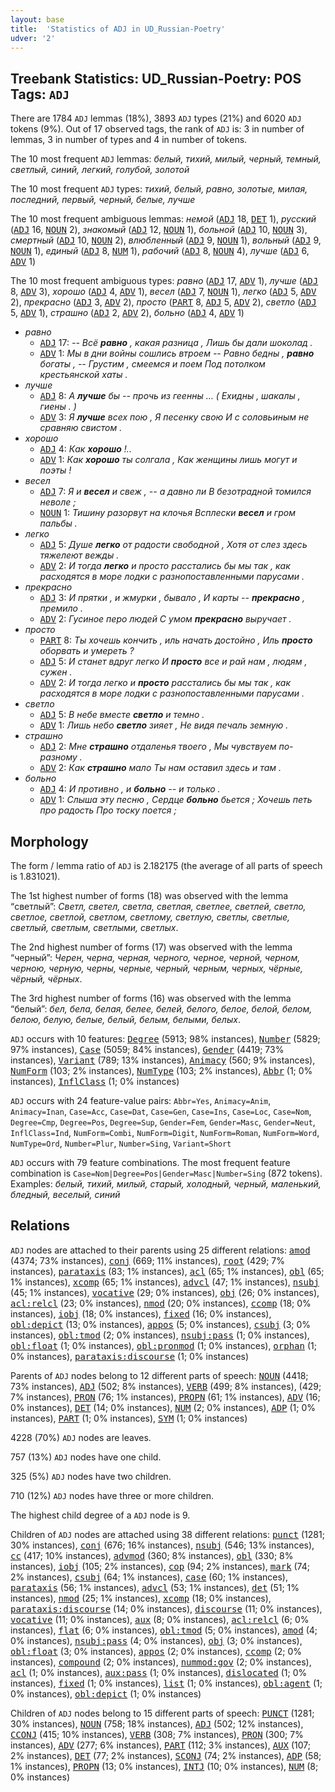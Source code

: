 ```yaml
---
layout: base
title:  'Statistics of ADJ in UD_Russian-Poetry'
udver: '2'
---
```


## Treebank Statistics: UD_Russian-Poetry: POS Tags: `ADJ`

There are 1784 `ADJ` lemmas (18%), 3893 `ADJ` types (21%) and 6020 `ADJ` tokens (9%).
Out of 17 observed tags, the rank of `ADJ` is: 3 in number of lemmas, 3 in number of types and 4 in number of tokens.

The 10 most frequent `ADJ` lemmas: <em>белый, тихий, милый, черный, темный, светлый, синий, легкий, голубой, золотой</em>

The 10 most frequent `ADJ` types:  <em>тихий, белый, равно, золотые, милая, последний, первый, черный, белые, лучше</em>

The 10 most frequent ambiguous lemmas: <em>немой</em> (<tt><a href="ru_poetry-pos-ADJ.html">ADJ</a></tt> 18, <tt><a href="ru_poetry-pos-DET.html">DET</a></tt> 1), <em>русский</em> (<tt><a href="ru_poetry-pos-ADJ.html">ADJ</a></tt> 16, <tt><a href="ru_poetry-pos-NOUN.html">NOUN</a></tt> 2), <em>знакомый</em> (<tt><a href="ru_poetry-pos-ADJ.html">ADJ</a></tt> 12, <tt><a href="ru_poetry-pos-NOUN.html">NOUN</a></tt> 1), <em>больной</em> (<tt><a href="ru_poetry-pos-ADJ.html">ADJ</a></tt> 10, <tt><a href="ru_poetry-pos-NOUN.html">NOUN</a></tt> 3), <em>смертный</em> (<tt><a href="ru_poetry-pos-ADJ.html">ADJ</a></tt> 10, <tt><a href="ru_poetry-pos-NOUN.html">NOUN</a></tt> 2), <em>влюбленный</em> (<tt><a href="ru_poetry-pos-ADJ.html">ADJ</a></tt> 9, <tt><a href="ru_poetry-pos-NOUN.html">NOUN</a></tt> 1), <em>вольный</em> (<tt><a href="ru_poetry-pos-ADJ.html">ADJ</a></tt> 9, <tt><a href="ru_poetry-pos-NOUN.html">NOUN</a></tt> 1), <em>единый</em> (<tt><a href="ru_poetry-pos-ADJ.html">ADJ</a></tt> 8, <tt><a href="ru_poetry-pos-NUM.html">NUM</a></tt> 1), <em>рабочий</em> (<tt><a href="ru_poetry-pos-ADJ.html">ADJ</a></tt> 8, <tt><a href="ru_poetry-pos-NOUN.html">NOUN</a></tt> 4), <em>лучше</em> (<tt><a href="ru_poetry-pos-ADJ.html">ADJ</a></tt> 6, <tt><a href="ru_poetry-pos-ADV.html">ADV</a></tt> 1)

The 10 most frequent ambiguous types:  <em>равно</em> (<tt><a href="ru_poetry-pos-ADJ.html">ADJ</a></tt> 17, <tt><a href="ru_poetry-pos-ADV.html">ADV</a></tt> 1), <em>лучше</em> (<tt><a href="ru_poetry-pos-ADJ.html">ADJ</a></tt> 8, <tt><a href="ru_poetry-pos-ADV.html">ADV</a></tt> 3), <em>хорошо</em> (<tt><a href="ru_poetry-pos-ADJ.html">ADJ</a></tt> 4, <tt><a href="ru_poetry-pos-ADV.html">ADV</a></tt> 1), <em>весел</em> (<tt><a href="ru_poetry-pos-ADJ.html">ADJ</a></tt> 7, <tt><a href="ru_poetry-pos-NOUN.html">NOUN</a></tt> 1), <em>легко</em> (<tt><a href="ru_poetry-pos-ADJ.html">ADJ</a></tt> 5, <tt><a href="ru_poetry-pos-ADV.html">ADV</a></tt> 2), <em>прекрасно</em> (<tt><a href="ru_poetry-pos-ADJ.html">ADJ</a></tt> 3, <tt><a href="ru_poetry-pos-ADV.html">ADV</a></tt> 2), <em>просто</em> (<tt><a href="ru_poetry-pos-PART.html">PART</a></tt> 8, <tt><a href="ru_poetry-pos-ADJ.html">ADJ</a></tt> 5, <tt><a href="ru_poetry-pos-ADV.html">ADV</a></tt> 2), <em>светло</em> (<tt><a href="ru_poetry-pos-ADJ.html">ADJ</a></tt> 5, <tt><a href="ru_poetry-pos-ADV.html">ADV</a></tt> 1), <em>страшно</em> (<tt><a href="ru_poetry-pos-ADJ.html">ADJ</a></tt> 2, <tt><a href="ru_poetry-pos-ADV.html">ADV</a></tt> 2), <em>больно</em> (<tt><a href="ru_poetry-pos-ADJ.html">ADJ</a></tt> 4, <tt><a href="ru_poetry-pos-ADV.html">ADV</a></tt> 1)


* <em>равно</em>
  * <tt><a href="ru_poetry-pos-ADJ.html">ADJ</a></tt> 17: <em>-- Всё <b>равно</b> , какая разница , Лишь бы дали шоколад .</em>
  * <tt><a href="ru_poetry-pos-ADV.html">ADV</a></tt> 1: <em>Мы в дни войны сошлись втроем -- Равно бедны , <b>равно</b> богаты , -- Грустим , смеемся и поем Под потолком крестьянской хаты .</em>
* <em>лучше</em>
  * <tt><a href="ru_poetry-pos-ADJ.html">ADJ</a></tt> 8: <em>А <b>лучше</b> бы -- прочь из геенны … ( Ехидны , шакалы , гиены . )</em>
  * <tt><a href="ru_poetry-pos-ADV.html">ADV</a></tt> 3: <em>Я <b>лучше</b> всех пою , Я песенку свою И с соловьиным не сравняю свистом .</em>
* <em>хорошо</em>
  * <tt><a href="ru_poetry-pos-ADJ.html">ADJ</a></tt> 4: <em>Как <b>хорошо</b> !..</em>
  * <tt><a href="ru_poetry-pos-ADV.html">ADV</a></tt> 1: <em>Как <b>хорошо</b> ты солгала , Как женщины лишь могут и поэты !</em>
* <em>весел</em>
  * <tt><a href="ru_poetry-pos-ADJ.html">ADJ</a></tt> 7: <em>Я и <b>весел</b> и свеж , -- а давно ли В безотрадной томился неволе ;</em>
  * <tt><a href="ru_poetry-pos-NOUN.html">NOUN</a></tt> 1: <em>Тишину разорвут на клочья Всплески <b>весел</b> и гром пальбы .</em>
* <em>легко</em>
  * <tt><a href="ru_poetry-pos-ADJ.html">ADJ</a></tt> 5: <em>Душе <b>легко</b> от радости свободной , Хотя от слез здесь тяжелеют вежды .</em>
  * <tt><a href="ru_poetry-pos-ADV.html">ADV</a></tt> 2: <em>И тогда <b>легко</b> и просто расстались бы мы так , как расходятся в море лодки с разнопоставленными парусами .</em>
* <em>прекрасно</em>
  * <tt><a href="ru_poetry-pos-ADJ.html">ADJ</a></tt> 3: <em>И прятки , и жмурки , бывало , И карты -- <b>прекрасно</b> , премило .</em>
  * <tt><a href="ru_poetry-pos-ADV.html">ADV</a></tt> 2: <em>Гусиное перо людей С умом <b>прекрасно</b> выручает .</em>
* <em>просто</em>
  * <tt><a href="ru_poetry-pos-PART.html">PART</a></tt> 8: <em>Ты хочешь кончить , иль начать достойно , Иль <b>просто</b> оборвать и умереть ?</em>
  * <tt><a href="ru_poetry-pos-ADJ.html">ADJ</a></tt> 5: <em>И станет вдруг легко И <b>просто</b> все и рай нам , людям , сужен .</em>
  * <tt><a href="ru_poetry-pos-ADV.html">ADV</a></tt> 2: <em>И тогда легко и <b>просто</b> расстались бы мы так , как расходятся в море лодки с разнопоставленными парусами .</em>
* <em>светло</em>
  * <tt><a href="ru_poetry-pos-ADJ.html">ADJ</a></tt> 5: <em>В небе вместе <b>светло</b> и темно .</em>
  * <tt><a href="ru_poetry-pos-ADV.html">ADV</a></tt> 1: <em>Лишь небо <b>светло</b> зияет , Не видя печаль земную .</em>
* <em>страшно</em>
  * <tt><a href="ru_poetry-pos-ADJ.html">ADJ</a></tt> 2: <em>Мне <b>страшно</b> отдаленья твоего , Мы чувствуем по-разному .</em>
  * <tt><a href="ru_poetry-pos-ADV.html">ADV</a></tt> 2: <em>Как <b>страшно</b> мало Ты нам оставил здесь и там .</em>
* <em>больно</em>
  * <tt><a href="ru_poetry-pos-ADJ.html">ADJ</a></tt> 4: <em>И противно , и <b>больно</b> -- и только .</em>
  * <tt><a href="ru_poetry-pos-ADV.html">ADV</a></tt> 1: <em>Слыша эту песню , Сердце <b>больно</b> бьется ; Хочешь петь про радость Про тоску поется ;</em>

## Morphology

The form / lemma ratio of `ADJ` is 2.182175 (the average of all parts of speech is 1.831021).

The 1st highest number of forms (18) was observed with the lemma “светлый”: <em>Светл, светел, светла, светлая, светлее, светлей, светло, светлое, светлой, светлом, светлому, светлую, светлы, светлые, светлый, светлым, светлыми, светлых</em>.

The 2nd highest number of forms (17) was observed with the lemma “черный”: <em>Черен, черна, черная, черного, черное, черной, черном, черною, черную, черны, черные, черный, черным, черных, чёрные, чёрный, чёрных</em>.

The 3rd highest number of forms (16) was observed with the lemma “белый”: <em>бел, бела, белая, белее, белей, белого, белое, белой, белом, белою, белую, белые, белый, белым, белыми, белых</em>.

`ADJ` occurs with 10 features: <tt><a href="ru_poetry-feat-Degree.html">Degree</a></tt> (5913; 98% instances), <tt><a href="ru_poetry-feat-Number.html">Number</a></tt> (5829; 97% instances), <tt><a href="ru_poetry-feat-Case.html">Case</a></tt> (5059; 84% instances), <tt><a href="ru_poetry-feat-Gender.html">Gender</a></tt> (4419; 73% instances), <tt><a href="ru_poetry-feat-Variant.html">Variant</a></tt> (789; 13% instances), <tt><a href="ru_poetry-feat-Animacy.html">Animacy</a></tt> (560; 9% instances), <tt><a href="ru_poetry-feat-NumForm.html">NumForm</a></tt> (103; 2% instances), <tt><a href="ru_poetry-feat-NumType.html">NumType</a></tt> (103; 2% instances), <tt><a href="ru_poetry-feat-Abbr.html">Abbr</a></tt> (1; 0% instances), <tt><a href="ru_poetry-feat-InflClass.html">InflClass</a></tt> (1; 0% instances)

`ADJ` occurs with 24 feature-value pairs: `Abbr=Yes`, `Animacy=Anim`, `Animacy=Inan`, `Case=Acc`, `Case=Dat`, `Case=Gen`, `Case=Ins`, `Case=Loc`, `Case=Nom`, `Degree=Cmp`, `Degree=Pos`, `Degree=Sup`, `Gender=Fem`, `Gender=Masc`, `Gender=Neut`, `InflClass=Ind`, `NumForm=Combi`, `NumForm=Digit`, `NumForm=Roman`, `NumForm=Word`, `NumType=Ord`, `Number=Plur`, `Number=Sing`, `Variant=Short`

`ADJ` occurs with 79 feature combinations.
The most frequent feature combination is `Case=Nom|Degree=Pos|Gender=Masc|Number=Sing` (872 tokens).
Examples: <em>белый, тихий, милый, старый, холодный, черный, маленький, бледный, веселый, синий</em>


## Relations

`ADJ` nodes are attached to their parents using 25 different relations: <tt><a href="ru_poetry-dep-amod.html">amod</a></tt> (4374; 73% instances), <tt><a href="ru_poetry-dep-conj.html">conj</a></tt> (669; 11% instances), <tt><a href="ru_poetry-dep-root.html">root</a></tt> (429; 7% instances), <tt><a href="ru_poetry-dep-parataxis.html">parataxis</a></tt> (83; 1% instances), <tt><a href="ru_poetry-dep-acl.html">acl</a></tt> (65; 1% instances), <tt><a href="ru_poetry-dep-obl.html">obl</a></tt> (65; 1% instances), <tt><a href="ru_poetry-dep-xcomp.html">xcomp</a></tt> (65; 1% instances), <tt><a href="ru_poetry-dep-advcl.html">advcl</a></tt> (47; 1% instances), <tt><a href="ru_poetry-dep-nsubj.html">nsubj</a></tt> (45; 1% instances), <tt><a href="ru_poetry-dep-vocative.html">vocative</a></tt> (29; 0% instances), <tt><a href="ru_poetry-dep-obj.html">obj</a></tt> (26; 0% instances), <tt><a href="ru_poetry-dep-acl-relcl.html">acl:relcl</a></tt> (23; 0% instances), <tt><a href="ru_poetry-dep-nmod.html">nmod</a></tt> (20; 0% instances), <tt><a href="ru_poetry-dep-ccomp.html">ccomp</a></tt> (18; 0% instances), <tt><a href="ru_poetry-dep-iobj.html">iobj</a></tt> (18; 0% instances), <tt><a href="ru_poetry-dep-fixed.html">fixed</a></tt> (16; 0% instances), <tt><a href="ru_poetry-dep-obl-depict.html">obl:depict</a></tt> (13; 0% instances), <tt><a href="ru_poetry-dep-appos.html">appos</a></tt> (5; 0% instances), <tt><a href="ru_poetry-dep-csubj.html">csubj</a></tt> (3; 0% instances), <tt><a href="ru_poetry-dep-obl-tmod.html">obl:tmod</a></tt> (2; 0% instances), <tt><a href="ru_poetry-dep-nsubj-pass.html">nsubj:pass</a></tt> (1; 0% instances), <tt><a href="ru_poetry-dep-obl-float.html">obl:float</a></tt> (1; 0% instances), <tt><a href="ru_poetry-dep-obl-pronmod.html">obl:pronmod</a></tt> (1; 0% instances), <tt><a href="ru_poetry-dep-orphan.html">orphan</a></tt> (1; 0% instances), <tt><a href="ru_poetry-dep-parataxis-discourse.html">parataxis:discourse</a></tt> (1; 0% instances)

Parents of `ADJ` nodes belong to 12 different parts of speech: <tt><a href="ru_poetry-pos-NOUN.html">NOUN</a></tt> (4418; 73% instances), <tt><a href="ru_poetry-pos-ADJ.html">ADJ</a></tt> (502; 8% instances), <tt><a href="ru_poetry-pos-VERB.html">VERB</a></tt> (499; 8% instances),  (429; 7% instances), <tt><a href="ru_poetry-pos-PRON.html">PRON</a></tt> (76; 1% instances), <tt><a href="ru_poetry-pos-PROPN.html">PROPN</a></tt> (61; 1% instances), <tt><a href="ru_poetry-pos-ADV.html">ADV</a></tt> (16; 0% instances), <tt><a href="ru_poetry-pos-DET.html">DET</a></tt> (14; 0% instances), <tt><a href="ru_poetry-pos-NUM.html">NUM</a></tt> (2; 0% instances), <tt><a href="ru_poetry-pos-ADP.html">ADP</a></tt> (1; 0% instances), <tt><a href="ru_poetry-pos-PART.html">PART</a></tt> (1; 0% instances), <tt><a href="ru_poetry-pos-SYM.html">SYM</a></tt> (1; 0% instances)

4228 (70%) `ADJ` nodes are leaves.

757 (13%) `ADJ` nodes have one child.

325 (5%) `ADJ` nodes have two children.

710 (12%) `ADJ` nodes have three or more children.

The highest child degree of a `ADJ` node is 9.

Children of `ADJ` nodes are attached using 38 different relations: <tt><a href="ru_poetry-dep-punct.html">punct</a></tt> (1281; 30% instances), <tt><a href="ru_poetry-dep-conj.html">conj</a></tt> (676; 16% instances), <tt><a href="ru_poetry-dep-nsubj.html">nsubj</a></tt> (546; 13% instances), <tt><a href="ru_poetry-dep-cc.html">cc</a></tt> (417; 10% instances), <tt><a href="ru_poetry-dep-advmod.html">advmod</a></tt> (360; 8% instances), <tt><a href="ru_poetry-dep-obl.html">obl</a></tt> (330; 8% instances), <tt><a href="ru_poetry-dep-iobj.html">iobj</a></tt> (105; 2% instances), <tt><a href="ru_poetry-dep-cop.html">cop</a></tt> (94; 2% instances), <tt><a href="ru_poetry-dep-mark.html">mark</a></tt> (74; 2% instances), <tt><a href="ru_poetry-dep-csubj.html">csubj</a></tt> (64; 1% instances), <tt><a href="ru_poetry-dep-case.html">case</a></tt> (60; 1% instances), <tt><a href="ru_poetry-dep-parataxis.html">parataxis</a></tt> (56; 1% instances), <tt><a href="ru_poetry-dep-advcl.html">advcl</a></tt> (53; 1% instances), <tt><a href="ru_poetry-dep-det.html">det</a></tt> (51; 1% instances), <tt><a href="ru_poetry-dep-nmod.html">nmod</a></tt> (25; 1% instances), <tt><a href="ru_poetry-dep-xcomp.html">xcomp</a></tt> (18; 0% instances), <tt><a href="ru_poetry-dep-parataxis-discourse.html">parataxis:discourse</a></tt> (14; 0% instances), <tt><a href="ru_poetry-dep-discourse.html">discourse</a></tt> (11; 0% instances), <tt><a href="ru_poetry-dep-vocative.html">vocative</a></tt> (11; 0% instances), <tt><a href="ru_poetry-dep-aux.html">aux</a></tt> (8; 0% instances), <tt><a href="ru_poetry-dep-acl-relcl.html">acl:relcl</a></tt> (6; 0% instances), <tt><a href="ru_poetry-dep-flat.html">flat</a></tt> (6; 0% instances), <tt><a href="ru_poetry-dep-obl-tmod.html">obl:tmod</a></tt> (5; 0% instances), <tt><a href="ru_poetry-dep-amod.html">amod</a></tt> (4; 0% instances), <tt><a href="ru_poetry-dep-nsubj-pass.html">nsubj:pass</a></tt> (4; 0% instances), <tt><a href="ru_poetry-dep-obj.html">obj</a></tt> (3; 0% instances), <tt><a href="ru_poetry-dep-obl-float.html">obl:float</a></tt> (3; 0% instances), <tt><a href="ru_poetry-dep-appos.html">appos</a></tt> (2; 0% instances), <tt><a href="ru_poetry-dep-ccomp.html">ccomp</a></tt> (2; 0% instances), <tt><a href="ru_poetry-dep-compound.html">compound</a></tt> (2; 0% instances), <tt><a href="ru_poetry-dep-nummod-gov.html">nummod:gov</a></tt> (2; 0% instances), <tt><a href="ru_poetry-dep-acl.html">acl</a></tt> (1; 0% instances), <tt><a href="ru_poetry-dep-aux-pass.html">aux:pass</a></tt> (1; 0% instances), <tt><a href="ru_poetry-dep-dislocated.html">dislocated</a></tt> (1; 0% instances), <tt><a href="ru_poetry-dep-fixed.html">fixed</a></tt> (1; 0% instances), <tt><a href="ru_poetry-dep-list.html">list</a></tt> (1; 0% instances), <tt><a href="ru_poetry-dep-obl-agent.html">obl:agent</a></tt> (1; 0% instances), <tt><a href="ru_poetry-dep-obl-depict.html">obl:depict</a></tt> (1; 0% instances)

Children of `ADJ` nodes belong to 15 different parts of speech: <tt><a href="ru_poetry-pos-PUNCT.html">PUNCT</a></tt> (1281; 30% instances), <tt><a href="ru_poetry-pos-NOUN.html">NOUN</a></tt> (758; 18% instances), <tt><a href="ru_poetry-pos-ADJ.html">ADJ</a></tt> (502; 12% instances), <tt><a href="ru_poetry-pos-CCONJ.html">CCONJ</a></tt> (415; 10% instances), <tt><a href="ru_poetry-pos-VERB.html">VERB</a></tt> (308; 7% instances), <tt><a href="ru_poetry-pos-PRON.html">PRON</a></tt> (300; 7% instances), <tt><a href="ru_poetry-pos-ADV.html">ADV</a></tt> (277; 6% instances), <tt><a href="ru_poetry-pos-PART.html">PART</a></tt> (112; 3% instances), <tt><a href="ru_poetry-pos-AUX.html">AUX</a></tt> (107; 2% instances), <tt><a href="ru_poetry-pos-DET.html">DET</a></tt> (77; 2% instances), <tt><a href="ru_poetry-pos-SCONJ.html">SCONJ</a></tt> (74; 2% instances), <tt><a href="ru_poetry-pos-ADP.html">ADP</a></tt> (58; 1% instances), <tt><a href="ru_poetry-pos-PROPN.html">PROPN</a></tt> (13; 0% instances), <tt><a href="ru_poetry-pos-INTJ.html">INTJ</a></tt> (10; 0% instances), <tt><a href="ru_poetry-pos-NUM.html">NUM</a></tt> (8; 0% instances)

